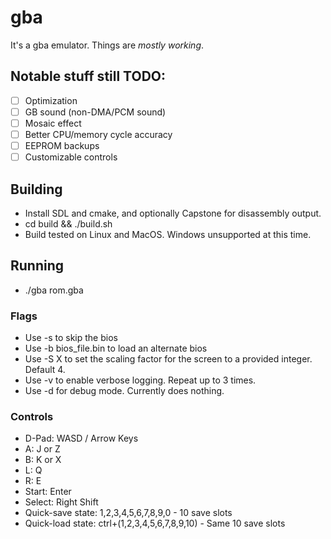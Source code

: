 # gba
It's a gba emulator. Things are _mostly working_.

## Notable stuff still TODO:

- [ ] Optimization
- [ ] GB sound (non-DMA/PCM sound)
- [ ] Mosaic effect
- [ ] Better CPU/memory cycle accuracy
- [ ] EEPROM backups
- [ ] Customizable controls

## Building
- Install SDL and cmake, and optionally Capstone for disassembly output.
- cd build && ./build.sh
- Build tested on Linux and MacOS. Windows unsupported at this time.

## Running
- ./gba rom.gba

### Flags
- Use -s to skip the bios
- Use -b bios_file.bin to load an alternate bios
- Use -S X to set the scaling factor for the screen to a provided integer. Default 4.
- Use -v to enable verbose logging. Repeat up to 3 times.
- Use -d for debug mode. Currently does nothing.

### Controls
- D-Pad: WASD / Arrow Keys
- A: J or Z
- B: K or X
- L: Q
- R: E
- Start: Enter
- Select: Right Shift
- Quick-save state: 1,2,3,4,5,6,7,8,9,0 - 10 save slots
- Quick-load state: ctrl+(1,2,3,4,5,6,7,8,9,10) - Same 10 save slots
